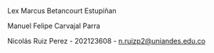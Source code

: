 ##
Lex Marcus Betancourt Estupiñan

Manuel Felipe Carvajal Parra

Nicolás Ruiz Perez - 202123608 - n.ruizp2@uniandes.edu.co
##
